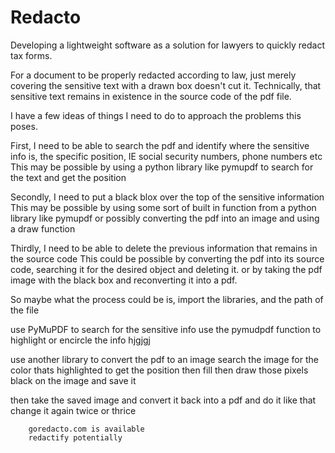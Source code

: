 # Redacto
Developing a lightweight software as a solution for lawyers to quickly redact tax forms.

For a document to be properly redacted according to law, just merely covering the sensitive text with a drawn box doesn't cut it.
Technically, that sensitive text remains in existence in the source code of the pdf file.

I have a few ideas of things I need to do to approach the problems this poses.

First, I need to be able to search the pdf and identify where the sensitive info is, the specific position, IE social security numbers, phone numbers etc
        This may be possible by using a python library like pymupdf to search for the text and get the position
        
Secondly, I need to put a black blox over the top of the sensitive information
        This may be possible by using some sort of built in function from a python library like pymupdf
        or possibly converting the pdf into an image and using a draw function
        
Thirdly, I need to be able to delete the previous information that remains in the source code
        This could be possible by converting the pdf into its source code, searching it for the desired object and deleting it.
        or by taking the pdf image with the black box and reconverting it into a pdf.
        
So maybe what the process could be is,
import the libraries, and the path of the file

use PyMuPDF to search for the sensitive info
use the pymudpdf function to highlight or encircle the info
hjgjgj

use another library to convert the pdf to an image
search the image for the color thats highlighted to get the position
then fill then draw those pixels black on the image and save it

then take the saved image and convert it back into a pdf 
and do it like that
change it again twice or thrice



        
        
        
        
        goredacto.com is available
        redactify potentially
        
